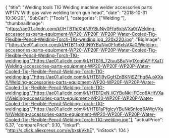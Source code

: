{
	"title": "Welding tools TIG Welding machine welder accessories parts WP17V With gas valve welding torch gun head",
	"date": "2018-10-31 10:30:20",
	"SubCat": ["Tools"],
	"categories": ["Welding "],
	"thumbnailImage": "https://ae01.alicdn.com/kf/HTB11pXhtN9YBuNjy0Ffq6xIsVXa0/Welding-accessories-parts-equipment-WP20-WP20F-WP20P-Water-Cooled-Tig-Flexible-Pencil-Welding-Torch-TIG-welding.jpg_220x220.jpg",
	"BigImage": ["https://ae01.alicdn.com/kf/HTB11pXhtN9YBuNjy0Ffq6xIsVXa0/Welding-accessories-parts-equipment-WP20-WP20F-WP20P-Water-Cooled-Tig-Flexible-Pencil-Welding-Torch-TIG-welding.jpg","https://ae01.alicdn.com/kf/HTB16_72tuuSBuNjy1Xcq6AYjFXaT/Welding-accessories-parts-equipment-WP20-WP20F-WP20P-Water-Cooled-Tig-Flexible-Pencil-Welding-Torch-TIG-welding.jpg","https://ae01.alicdn.com/kf/HTB1j9yGgHZnBKNjSZFhq6A.oXXaX/Welding-accessories-parts-equipment-WP20-WP20F-WP20P-Water-Cooled-Tig-Flexible-Pencil-Welding-Torch-TIG-welding.jpg","https://ae01.alicdn.com/kf/HTB1DxN.liCYBuNkHFCcq6AHtVXaI/Welding-accessories-parts-equipment-WP20-WP20F-WP20P-Water-Cooled-Tig-Flexible-Pencil-Welding-Torch-TIG-welding.jpg","https://ae01.alicdn.com/kf/HTB1aPfglcyYBuNkSnfoq6AWgVXaN/Welding-accessories-parts-equipment-WP20-WP20F-WP20P-Water-Cooled-Tig-Flexible-Pencil-Welding-Torch-TIG-welding.jpg"],
	"actualPrice": 6.37,
	"comparePrice": 9.10,
	"linkurl": "http://s.click.aliexpress.com/e/bxskVkhE",
	"inStock": 104
}

